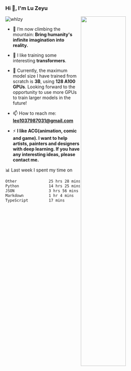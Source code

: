 ### Hi 👋, I'm Lu Zeyu

<img src="https://komarev.com/ghpvc/?username=whlzy&label=Profile%20views&color=0e75b6&style=flat" alt="whlzy" />
<img align="right" width="53%" src="https://github-readme-stats.vercel.app/api?username=whlzy&show_icons=true">

- 🔭 I’m now climbing the mountain: **Bring humanity's infinite imagination into reality.**

- 🌄 I like training some interesting **transformers**.

- 🌠 Currently, the maximum model size I have trained from scratch is **3B**, using **128 A100 GPUs**. Looking forward to the opportunity to use more GPUs to train larger models in the future!

- 📫 How to reach me: **leo1037987031@gmail.com**

- ⚡ **I like ACG(animation, comic and game). I want to help artists, painters and designers with deep learning. If you have any interesting ideas, please contact me.**

📊 Last week I spent my time on

<!--START_SECTION:waka-->

```txt
Other              25 hrs 28 mins  ██████████████░░░░░░░░░░░   56.07 %
Python             14 hrs 25 mins  ████████░░░░░░░░░░░░░░░░░   31.74 %
JSON               3 hrs 56 mins   ██░░░░░░░░░░░░░░░░░░░░░░░   08.66 %
Markdown           1 hr 4 mins     ▓░░░░░░░░░░░░░░░░░░░░░░░░   02.35 %
TypeScript         17 mins         ░░░░░░░░░░░░░░░░░░░░░░░░░   00.64 %
```

<!--END_SECTION:waka-->

